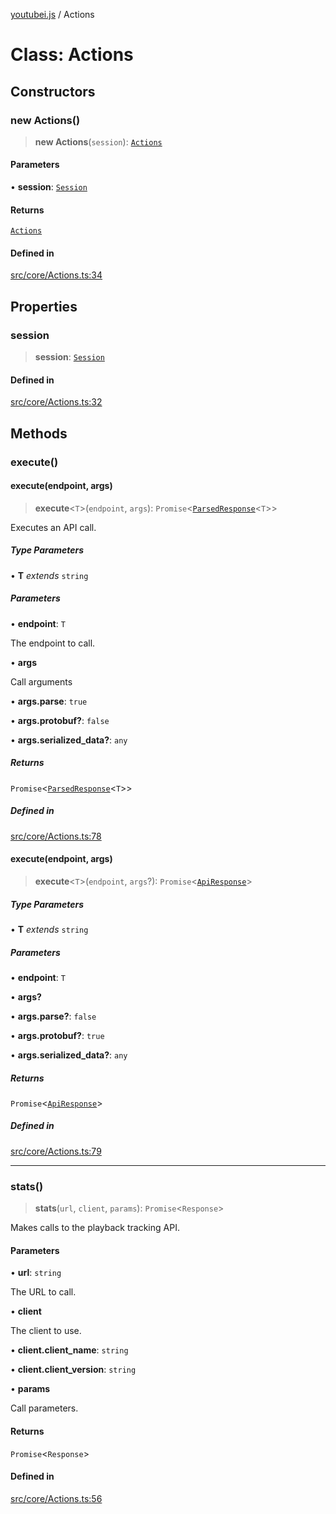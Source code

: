 [youtubei.js](../README.md) / Actions

# Class: Actions

## Constructors

### new Actions()

> **new Actions**(`session`): [`Actions`](Actions.md)

#### Parameters

• **session**: [`Session`](Session.md)

#### Returns

[`Actions`](Actions.md)

#### Defined in

[src/core/Actions.ts:34](https://github.com/LuanRT/YouTube.js/blob/305a398158a6cac82e6ef288fed4bf1661c89d52/src/core/Actions.ts#L34)

## Properties

### session

> **session**: [`Session`](Session.md)

#### Defined in

[src/core/Actions.ts:32](https://github.com/LuanRT/YouTube.js/blob/305a398158a6cac82e6ef288fed4bf1661c89d52/src/core/Actions.ts#L32)

## Methods

### execute()

#### execute(endpoint, args)

> **execute**\<`T`\>(`endpoint`, `args`): `Promise`\<[`ParsedResponse`](../type-aliases/ParsedResponse.md)\<`T`\>\>

Executes an API call.

##### Type Parameters

• **T** *extends* `string`

##### Parameters

• **endpoint**: `T`

The endpoint to call.

• **args**

Call arguments

• **args.parse**: `true`

• **args.protobuf?**: `false`

• **args.serialized\_data?**: `any`

##### Returns

`Promise`\<[`ParsedResponse`](../type-aliases/ParsedResponse.md)\<`T`\>\>

##### Defined in

[src/core/Actions.ts:78](https://github.com/LuanRT/YouTube.js/blob/305a398158a6cac82e6ef288fed4bf1661c89d52/src/core/Actions.ts#L78)

#### execute(endpoint, args)

> **execute**\<`T`\>(`endpoint`, `args`?): `Promise`\<[`ApiResponse`](../interfaces/ApiResponse.md)\>

##### Type Parameters

• **T** *extends* `string`

##### Parameters

• **endpoint**: `T`

• **args?**

• **args.parse?**: `false`

• **args.protobuf?**: `true`

• **args.serialized\_data?**: `any`

##### Returns

`Promise`\<[`ApiResponse`](../interfaces/ApiResponse.md)\>

##### Defined in

[src/core/Actions.ts:79](https://github.com/LuanRT/YouTube.js/blob/305a398158a6cac82e6ef288fed4bf1661c89d52/src/core/Actions.ts#L79)

***

### stats()

> **stats**(`url`, `client`, `params`): `Promise`\<`Response`\>

Makes calls to the playback tracking API.

#### Parameters

• **url**: `string`

The URL to call.

• **client**

The client to use.

• **client.client\_name**: `string`

• **client.client\_version**: `string`

• **params**

Call parameters.

#### Returns

`Promise`\<`Response`\>

#### Defined in

[src/core/Actions.ts:56](https://github.com/LuanRT/YouTube.js/blob/305a398158a6cac82e6ef288fed4bf1661c89d52/src/core/Actions.ts#L56)
